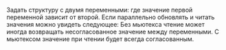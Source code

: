 Задать структуру с двумя переменными: где значение первой переменной зависит от второй. Если параллельно обновлять и читать значения можно увидеть следующее:
Без мьютекса чтение может иногда возвращать несогласованное значение между переменными.
С мьютексом значение при чтении будет всегда согласованным.
